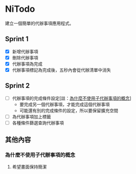 # NiTodo

建立一個簡單的代辦事項應用程式。

## Sprint 1
- [x] 新增代辦事項
- [x] 刪除代辦事項
- [x] 代辦事項為完成
- [x] 代辦事項標記為完成後，五秒內會從代辦清單中消失

## Sprint 2
- [ ] 代辦事項的完成條件設定[註：[為什麼不使用子代辦事項的概念](#為什麼不使用子代辦事項的概念)]
    - 要完成另一個代辦事項，才能完成這個代辦事項
    - 可能還有別的完成條件的設定，所以要保留擴充空間
- [ ] 為代辦事項加上標籤
- [ ] 各種條件篩選查詢代辦事項

## 其他內容

### 為什麼不使用子代辦事項的概念
1. 希望畫面保持簡潔
